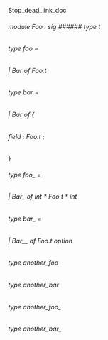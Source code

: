 Stop_dead_link_doc



######  module          Foo         :    sig      ######  type       t             



       



######  type       foo         =     


###### |       Bar        of       Foo.t       

      



######  type       bar         =     


###### |       Bar        of          {    


###### field   :   Foo.t     ;     

 }    

      



######  type       foo_         =     


###### |       Bar_        of       int   *   Foo.t      *   int    

      



######  type       bar_         =     


###### |       Bar__        of        Foo.t        option      

      



######  type       another_foo             



######  type       another_bar             



######  type       another_foo_             



######  type       another_bar_             



